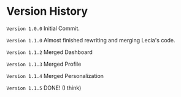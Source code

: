 # Version History #

`Version 1.0.0` Initial Commit.

`Version 1.1.0` Almost finished rewriting and merging Lecia's code.

`Version 1.1.2` Merged Dashboard

`Version 1.1.3` Merged Profile

`Version 1.1.4` Merged Personalization

`Version 1.1.5` DONE! (I think)